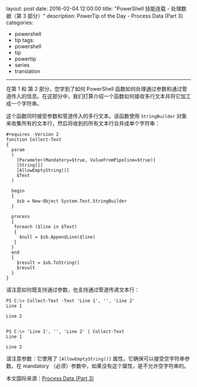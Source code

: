 layout: post
date: 2016-02-04 12:00:00
title: "PowerShell 技能连载 - 处理数据（第 3 部分）"
description: PowerTip of the Day - Process Data (Part 3)
categories:
- powershell
- tip
tags:
- powershell
- tip
- powertip
- series
- translation
---
在第 1 和 第 2 部分，您学到了如何 PowerShell 函数如何处理通过参数和通过管道传入的信息。在这部分中，我们打算介绍一个函数如何接收多行文本并将它加工成一个字符串。

这个函数同时接受参数和管道传入的多行文本。该函数使用 `StringBuilder` 对象来收集所有的文本行，然后将收到的所有文本行合并成单个字符串：

    #requires -Version 2
    function Collect-Text
    {
      param
      (
        [Parameter(Mandatory=$true, ValueFromPipeline=$true)]
        [String[]]
        [AllowEmptyString()]
        $Text
      )
    
      begin
      {
        $sb = New-Object System.Text.StringBuilder
      }
    
      process
      {
       foreach ($line in $Text)
       {
         $null = $sb.AppendLine($line)
       }
      }
      end
      {
        $result = $sb.ToString()
        $result
      }
    }

请注意如何既支持通过参数，也支持通过管道传递文本行：

    PS C:\> Collect-Text -Text 'Line 1', '', 'Line 2'
    Line 1
    
    Line 2
    
    
    PS C:\> 'Line 1', '', 'Line 2' | Collect-Text
    Line 1
    
    Line 2

请注意参数：它使用了 `[AllowEmptyString()]` 属性。它确保可以接受空字符串参数。在 mandatory （必须）参数中，如果没有这个属性，是不允许空字符串的。

<!--more-->
本文国际来源：[Process Data (Part 3)](http://powershell.com/cs/blogs/tips/archive/2016/02/04/process-data-part-3.aspx)
